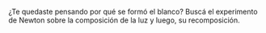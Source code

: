 ¿Te quedaste pensando por qué se formó el blanco? Buscá el experimento de Newton sobre la composición de la luz y luego, su recomposición.